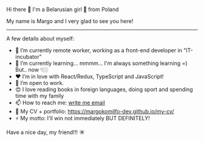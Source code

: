 Hi there 👋 I'm a Belarusian girl 🙋 from Poland 

My name is Margo and I very glad to see you here!

---

A few details about myself:
* 🔭 I’m currently remote worker, working as a front-end developer in "IT-incubator" 
* 🌱 I’m currently learning... mmmm... I'm always something learning =) But.. now 👇🏼
* ❤️ I’m in love with React/Redux, TypeScript and JavaScript!
* 📌 I’m open to work.
* 😍 I love reading books in foreign languages, doing sport and spending time with my family
* 📫 How to reach me: [write me email](mailto:margokomilfo.dev@gmail.com)
* 💼 My CV + portfolio: https://margokomilfo-dev.github.io/my-cv/
* ⚡ My motto: I'll win not immediately BUT DEFINITELY!

Have a nice day, my friend!!! ☀️

